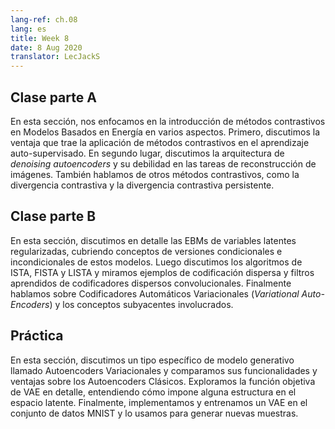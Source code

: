 ```yaml
---
lang-ref: ch.08
lang: es
title: Week 8
date: 8 Aug 2020
translator: LecJackS
---
```


<!--## Lecture part A
-->

## Clase parte A

<!--In this section, we focused on the introduction of contrastive methods in Energy-Based Models in several aspects. First, we discuss the advantage brought by applying contrastive methods in self-supervised learning. Second, we discussed the architecture of denoising autoencoders and their weakness in image reconstruction tasks. We also talked about other contrastive methods, like contrastive divergence and persistent contrastive divergence.
-->

En esta sección, nos enfocamos en la introducción de métodos contrastivos en Modelos Basados en Energía en varios aspectos. Primero, discutimos la ventaja que trae la aplicación de métodos contrastivos en el aprendizaje auto-supervisado. En segundo lugar, discutimos la arquitectura de *denoising autoencoders* y su debilidad en las tareas de reconstrucción de imágenes. También hablamos de otros métodos contrastivos, como la divergencia contrastiva y la divergencia contrastiva persistente.

<!--## Lecture part B
-->
## Clase parte B

<!--In this section, we discussed regularized latent variable EBMs in detail covering concepts of conditional and unconditional versions of these models. We then discussed the algorithms of ISTA, FISTA and LISTA and look at examples of sparse coding and filters learned from convolutional sparse encoders. Finally we talked about Variational Auto-Encoders and the underlying concepts involved.
-->

En esta sección, discutimos en detalle las EBMs de variables latentes regularizadas, cubriendo conceptos de versiones condicionales e incondicionales de estos modelos. Luego discutimos los algoritmos de ISTA, FISTA y LISTA y miramos ejemplos de codificación dispersa y filtros aprendidos de codificadores dispersos convolucionales. Finalmente hablamos sobre Codificadores Automáticos Variacionales (*Variational Auto-Encoders*) y los conceptos subyacentes involucrados.

<!--## Practicum
-->

## Práctica

<!--In this section, we discussed a specific type of generative model called Variational Autoencoders and compared their functionalities and advantages over Classic Autoencoders. We explored the objective function of VAE in detail, understanding how it enforced some structure in the latent space. Finally, we implemented and trained a VAE on the MNIST dataset and used it to generate new samples.
-->

En esta sección, discutimos un tipo específico de modelo generativo llamado Autoencoders Variacionales y comparamos sus funcionalidades y ventajas sobre los Autoencoders Clásicos. Exploramos la función objetiva de VAE en detalle, entendiendo cómo impone alguna estructura en el espacio latente. Finalmente, implementamos y entrenamos un VAE en el conjunto de datos MNIST y lo usamos para generar nuevas muestras.
